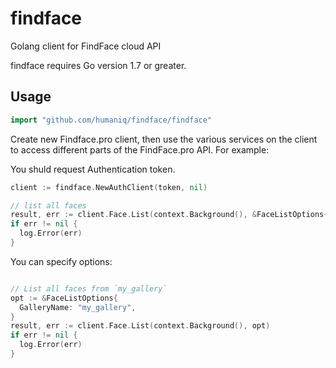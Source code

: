 # findface #
Golang client for FindFace cloud API

findface requires Go version 1.7 or greater.

## Usage ##

```go
import "github.com/humaniq/findface/findface"
```

Create new Findface.pro client, then use the various services on the client to
access different parts of the FindFace.pro API. For example:

You shuld request Authentication token.

```go
client := findface.NewAuthClient(token, nil)

// list all faces
result, err := client.Face.List(context.Background(), &FaceListOptions{})
if err != nil {
  log.Error(err)
}
```

You can specify options:
```go

// List all faces from `my_gallery`
opt := &FaceListOptions{
  GalleryName: "my_gallery",
}
result, err := client.Face.List(context.Background(), opt)
if err != nil {
  log.Error(err)
}

```
